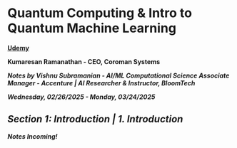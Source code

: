 # **Quantum Computing & Intro to Quantum Machine Learning**

**[Udemy](https://www.udemy.com/course/qc101-introduction-to-quantum-computing-quantum-physics-for-beginners/?couponCode=ST10MT30325G2)**

**Kumaresan Ramanathan - CEO, Coroman Systems**

***Notes by Vishnu Subramanian - AI/ML Computational Science Associate Manager - Accenture | AI Researcher & Instructor, BloomTech***

***Wednesday, 02/26/2025 - Monday, 03/24/2025***

## ***Section 1: Introduction | 1. Introduction***

***Notes Incoming!***
